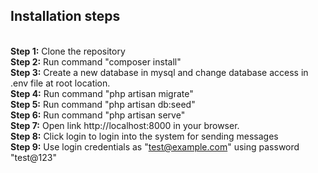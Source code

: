 
## Installation steps
\
<b>Step 1:</b> Clone the repository\
<b>Step 2:</b> Run command "composer install"\
<b>Step 3:</b> Create a new database in mysql and change database access in .env file at root location.\
<b>Step 4:</b> Run command "php artisan migrate"\
<b>Step 5:</b> Run command "php artisan db:seed"\
<b>Step 6:</b> Run command "php artisan serve"\
<b>Step 7:</b> Open link http://localhost:8000 in your browser.\
<b>Step 8:</b> Click login to login into the system for sending messages\
<b>Step 9:</b> Use login credentials as "test@example.com" using password "test@123"
